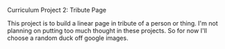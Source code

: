 Curriculum Project 2: Tribute Page

This project is to build a linear page in tribute of a person or
thing. I'm not planning on putting too much thought in these projects.
So for now I'll choose a random duck off google images.
